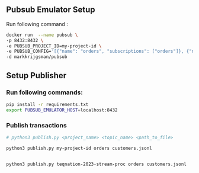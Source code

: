 ## Pubsub Emulator Setup

Run following command :

```bash
docker run  --name pubsub \
-p 8432:8432 \
-e PUBSUB_PROJECT_ID=my-project-id \
-e PUBSUB_CONFIG='[{"name": "orders", "subscriptions": ["orders"]}, {"name": "customers", "subscriptions": ["customers"]}]' \
-d markkrijgsman/pubsub
```

## Setup Publisher

### Run following commands:

```bash
pip install -r requirements.txt
export PUBSUB_EMULATOR_HOST=localhost:8432
```

### Publish transactions

```bash
# python3 publish.py <project_name> <topic_name> <path_to_file>

python3 publish.py my-project-id orders customers.jsonl
```
```bash

python3 publish.py teqnation-2023-stream-proc orders customers.jsonl
```


